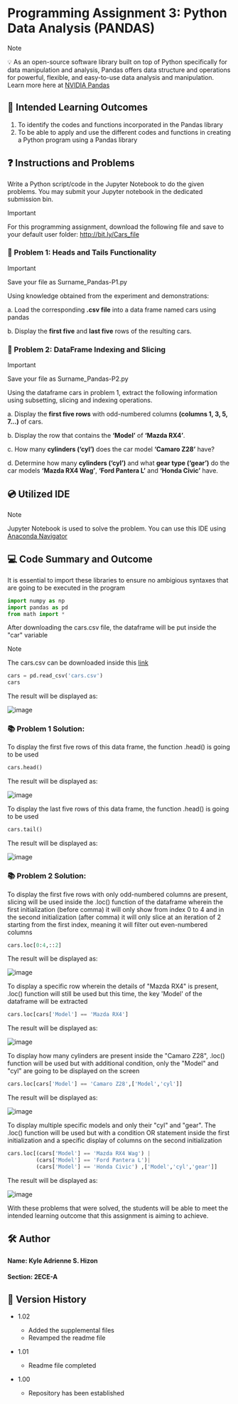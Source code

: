 # Programming Assignment 3: Python Data Analysis (PANDAS)
> [!NOTE]
> 💡 As an open-source software library built on top of Python specifically for data manipulation and analysis, Pandas offers data structure and operations for  powerful, flexible, and easy-to-use data analysis and manipulation.
> Learn more here at [NVIDIA Pandas](https://www.nvidia.com/en-us/glossary/pandas-python/)

## 📖 Intended Learning Outcomes
1. To identify the codes and functions incorporated in the Pandas library
2. To be able to apply and use the different codes and functions in creating a Python program using a
Pandas library

## ❓ Instructions and Problems
Write a Python script/code in the Jupyter Notebook to do the given problems. You may submit your Jupyter
notebook in the dedicated submission bin.

> [!IMPORTANT]
> For this programming assignment, download the following file and save to your default user folder: http://bit.ly/Cars_file

### 🔧 Problem 1: Heads and Tails Functionality
> [!IMPORTANT]
> Save your file as Surname_Pandas-P1.py

Using knowledge obtained from the experiment and demonstrations:

a. Load the corresponding **.csv file** into a data frame named cars using pandas 

b. Display the **first five** and **last five** rows of the resulting cars.

### 🔧 Problem 2: DataFrame Indexing and Slicing
> [!IMPORTANT]
> Save your file as Surname_Pandas-P2.py

Using the dataframe cars in problem 1, extract the following information using subsetting, slicing and
indexing operations.

a. Display the **first five rows** with odd-numbered columns **(columns 1, 3, 5, 7...)** of cars.

b. Display the row that contains the **‘Model’** of **‘Mazda RX4’**.

c. How many **cylinders (‘cyl’)** does the car model **‘Camaro Z28’** have?

d. Determine how many **cylinders (‘cyl’)** and what **gear type (‘gear’)** do the car models **‘Mazda RX4 Wag’**, **‘Ford Pantera L’** and **‘Honda Civic’** have.

## 💿 Utilized IDE
> [!NOTE]
> Jupyter Notebook is used to solve the problem. You can use this IDE using [Anaconda Navigator](https://www.anaconda.com)

## 💻 Code Summary and Outcome

It is essential to import these libraries to ensure no ambigious syntaxes that are going to be executed in the program
```python
import numpy as np
import pandas as pd
from math import *
```

After downloading the cars.csv file, the dataframe will be put inside the "car" variable
> [!NOTE]
> The cars.csv can be downloaded inside this [link](http://bit.ly/Cars_file)

```python
cars = pd.read_csv('cars.csv')
cars
```

The result will be displayed as:

![image](https://github.com/user-attachments/assets/12a8950d-bdfc-4450-9c44-02b9e8fef4df)

### 📚 Problem 1 Solution:
To display the first five rows of this data frame, the function .head() is going to be used

```python
cars.head()
```

The result will be displayed as:

![image](https://github.com/user-attachments/assets/b90679e6-c0bc-443d-8fc8-71208e72326c)

To display the last five rows of this data frame, the function .head() is going to be used

```python
cars.tail()
```
The result will be displayed as:

![image](https://github.com/user-attachments/assets/c2a68fde-139e-4d1e-8ca9-dcf281c2e78c)


### 📚 Problem 2 Solution:
To display the first five rows with only odd-numbered columns are present, slicing will be used inside the .loc() function of the dataframe wherein the first initialization (before comma) it will only show from index 0 to 4 and in the 
second initialization (after comma) it will only slice at an iteration of 2 starting from the first index, meaning it will filter out even-numbered columns
```python
cars.loc[0:4,::2]
```

The result will be displayed as:

![image](https://github.com/user-attachments/assets/3b03d416-9d62-4211-8e80-a2a0dec1bf61)

To display a specific row wherein the details of "Mazda RX4" is present, .loc() function will still be used but this time, the key 'Model' of the dataframe will be extracted

```python
cars.loc[cars['Model'] == 'Mazda RX4']
```

The result will be displayed as:

![image](https://github.com/user-attachments/assets/af63fd63-9fd1-477d-bea0-b5672d8614f6)

To display how many cylinders are present inside the "Camaro Z28", .loc() function will be used but with additional condition, only the "Model" and "cyl" are going to be displayed on the screen

```python
cars.loc[cars['Model'] == 'Camaro Z28',['Model','cyl']]
```

The result will be displayed as:

![image](https://github.com/user-attachments/assets/2eeaa930-de39-436e-8644-37a7b2d93b30)

To display multiple specific models and only their "cyl" and "gear". The .loc() function will be used but with a condition OR statement inside the first initialization and a specific display of columns on the second initialization

```python
cars.loc[(cars['Model'] == 'Mazda RX4 Wag') |
         (cars['Model'] == 'Ford Pantera L')|
         (cars['Model'] == 'Honda Civic') ,['Model','cyl','gear']]
```

The result will be displayed as:

![image](https://github.com/user-attachments/assets/4e8875a7-2022-435f-9df2-ea8f62e0e3af)

With these problems that were solved, the students will be able to meet the intended learning outcome that this assignment is aiming to achieve.

## 🛠 Author
#### Name: Kyle Adrienne S. Hizon
#### Section: 2ECE-A

## 🔑 Version History

- 1.02
  - Added the supplemental files
  - Revamped the readme file

- 1.01
  - Readme file completed

- 1.00 
  - Repository has been established
